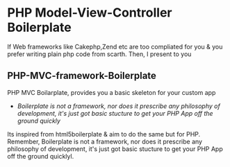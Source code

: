 PHP Model-View-Controller Boilerplate
======================================


If Web frameworks like Cakephp,Zend etc are too compliated for you & you prefer writing plain php code from scarth. Then, I present to you 

## PHP-MVC-framework-Boilerplate
PHP MVC Boilarplate, provides you a basic skeleton for your custom app

- *Boilerplate is not a framework, nor does it prescribe any philosophy of development, it's just got basic stucture to get your PHP App off the ground quickly*

Its inspired from html5boilerplate & aim to do the same but for PHP. Remember, Boilerplate is not a framework, nor does it prescribe any philosophy of development, it's just got basic stucture to get your PHP App off the ground quicklyl. 

 
